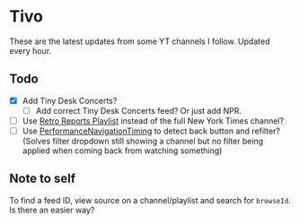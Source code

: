 # Tivo

These are the latest updates from some YT channels I follow. Updated every hour.

## Todo

- [x] Add Tiny Desk Concerts?
  - [ ] Add correct Tiny Desk Concerts feed? Or just add NPR. 
- [ ] Use [Retro Reports Playlist](https://www.youtube.com/playlist?list=PL4CGYNsoW2iAOqPtxm4RHo205w_R1IWuH) instead of the full New York Times channel?
- [ ] Use [PerformanceNavigationTiming](https://developer.mozilla.org/en-US/docs/Web/API/PerformanceNavigationTiming/type) to detect back button and refilter? (Solves filter dropdown still showing a channel but no filter being applied when coming back from watching something)

## Note to self

To find a feed ID, view source on a channel/playlist and search for `browseId`. Is there an easier way?
